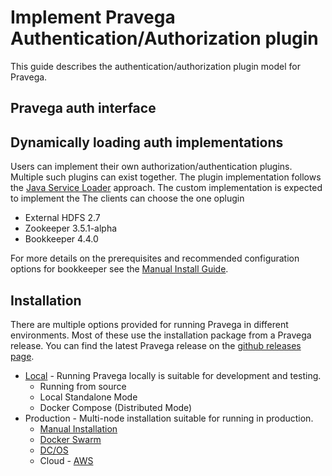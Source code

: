 <!--
Copyright (c) 2017 Dell Inc., or its subsidiaries. All Rights Reserved.

Licensed under the Apache License, Version 2.0 (the "License");
you may not use this file except in compliance with the License.
You may obtain a copy of the License at

    http://www.apache.org/licenses/LICENSE-2.0
-->
# Implement Pravega Authentication/Authorization plugin

This guide describes the authentication/authorization plugin model for Pravega.

## Pravega auth interface

## Dynamically loading auth implementations

Users can implement their own authorization/authentication plugins. Multiple such plugins can exist together.
The plugin implementation follows the [Java Service Loader](https://docs.oracle.com/javase/7/docs/api/java/util/ServiceLoader.html) approach.
The custom implementation is expected to implement the 
The clients can choose the one oplugin 
- External HDFS 2.7
- Zookeeper 3.5.1-alpha
- Bookkeeper 4.4.0

For more details on the prerequisites and recommended configuration options for bookkeeper see the [Manual Install Guide](manual-install.md).

## Installation

There are multiple options provided for running Pravega in different environments. Most of these use the installation package from a Pravega release. You can find the latest Pravega release on the [github releases page](https://github.com/pravega/pravega/releases).

- [Local](run-local.md) - Running Pravega locally is suitable for development and testing.
    - Running from source
    - Local Standalone Mode
    - Docker Compose (Distributed Mode)
- Production - Multi-node installation suitable for running in production.
    - [Manual Installation](manual-install.md)
    - [Docker Swarm](docker-swarm.md)
    - [DC/OS](dcos-install.md)
    - Cloud - [AWS](aws-install.md)
